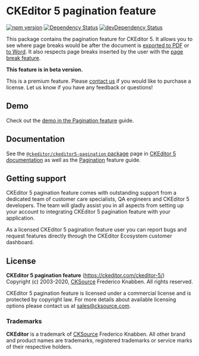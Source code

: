 CKEditor 5 pagination feature
=================================

[![npm version](https://badge.fury.io/js/%40ckeditor%2Fckeditor5-pagination.svg)](https://www.npmjs.com/package/@ckeditor/ckeditor5-pagination)
[![Dependency Status](https://david-dm.org/ckeditor/ckeditor5-pagination/status.svg)](https://david-dm.org/ckeditor/ckeditor5-pagination)
[![devDependency Status](https://david-dm.org/ckeditor/ckeditor5-pagination/dev-status.svg)](https://david-dm.org/ckeditor/ckeditor5-pagination?type=dev)

This package contains the pagination feature for CKEditor 5. It allows you to see where page breaks would be after the document is [exported to PDF](https://ckeditor.com/docs/ckeditor5/latest/features/export-pdf.html) or [to Word](https://ckeditor.com/docs/ckeditor5/latest/features/export-word.html). It also respects page breaks inserted by the user with the [page break feature](https://ckeditor.com/docs/ckeditor5/latest/features/page-break.html).

**This feature is in beta version.**

This is a premium feature. Please [contact us](https://ckeditor.com/contact/) if you would like to purchase a license. Let us know if you have any feedback or questions!

## Demo

Check out the [demo in the Pagination feature](https://ckeditor.com/docs/ckeditor5/latest/features/pagination.html#demo) guide.

## Documentation

See the [`@ckeditor/ckeditor5-pagination` package](https://ckeditor.com/docs/ckeditor5/latest/api/pagination.html) page in [CKEditor 5 documentation](https://ckeditor.com/docs/ckeditor5/latest/) as well as the [Pagination](https://ckeditor.com/docs/ckeditor5/latest/features/pagination.html) feature guide.

## Getting support

CKEditor 5 pagination feature comes with outstanding support from a dedicated team of customer care specialists, QA engineers and CKEditor 5 developers. The team will gladly assist you in all aspects from setting up your account to integrating CKEditor 5 pagination feature with your application.

As a licensed CKEditor 5 pagination feature user you can report bugs and request features directly through the CKEditor Ecosystem customer dashboard.


## License

**CKEditor 5 pagination feature** (https://ckeditor.com/ckeditor-5/)<br>
Copyright (c) 2003-2020, [CKSource](https://cksource.com) Frederico Knabben. All rights reserved.

CKEditor 5 pagination feature is licensed under a commercial license and is protected by copyright law.
For more details about available licensing options please contact us at sales@cksource.com.

### Trademarks

**CKEditor** is a trademark of [CKSource](https://cksource.com) Frederico Knabben. All other brand and product names are trademarks, registered trademarks or service marks of their respective holders.
